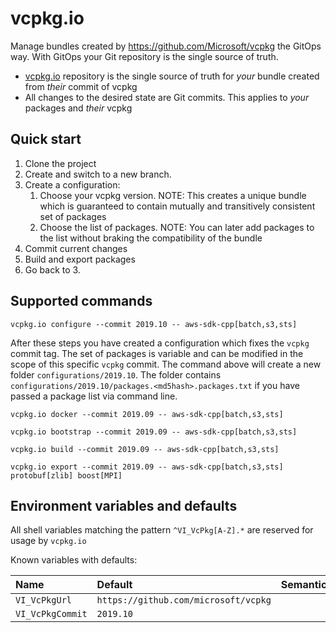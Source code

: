# vcpkg.io
Manage bundles created by https://github.com/Microsoft/vcpkg the GitOps way. With GitOps your Git repository is the single source of truth. 
* [vcpkg.io](https://github.com/paul-michalik/vcpkg.io) repository is the single source of truth for *your* bundle created from *their* commit of vcpkg
* All changes to the desired state are Git commits. This applies to *your* packages and *their* vcpkg

## Quick start

1. Clone the project 
2. Create and switch to a new branch.
3. Create a configuration: 
   1) Choose your vcpkg version. NOTE: This creates a unique bundle which is guaranteed to contain mutually and transitively consistent set of packages 
   2) Choose the list of packages. NOTE: You can later add packages to the list without braking the compatibility of the bundle
4. Commit current changes
5. Build and export packages
6. Go back to 3.

## Supported commands

```
vcpkg.io configure --commit 2019.10 -- aws-sdk-cpp[batch,s3,sts] 
```

After these steps you have created a configuration which fixes the `vcpkg` commit tag. The set of packages is variable and can be modified in the scope of this specific `vcpkg` commit. The command above will create a new folder `configurations/2019.10`. The folder contains `configurations/2019.10/packages.<md5hash>.packages.txt` if you have passed a package list via command line.

```
vcpkg.io docker --commit 2019.09 -- aws-sdk-cpp[batch,s3,sts]
```

```
vcpkg.io bootstrap --commit 2019.09 -- aws-sdk-cpp[batch,s3,sts]
```

```
vcpkg.io build --commit 2019.09 -- aws-sdk-cpp[batch,s3,sts]
```

```
vcpkg.io export --commit 2019.09 -- aws-sdk-cpp[batch,s3,sts] protobuf[zlib] boost[MPI]
```

## Environment variables and defaults

All shell variables matching the pattern `^VI_VcPkg[A-Z].*` are reserved for usage by `vcpkg.io`

Known variables with defaults:

| Name      | Default | Semantics| 
| :------------- |:-----|:----:|
| `VI_VcPkgUrl` | `https://github.com/microsoft/vcpkg` | |
| `VI_VcPkgCommit` | `2019.10` | |
